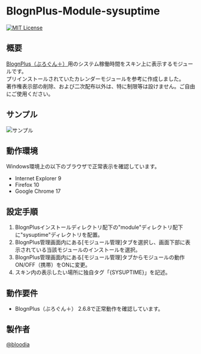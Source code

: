 # BlognPlus-Module-sysuptime
[![MIT License](http://img.shields.io/badge/license-MIT-blue.svg?style=flat)](https://github.com/bloodia/BlognPlus-Module-sysuptime/blob/master/LICENSE)

## 概要
[BlognPlus（ぶろぐん＋）](http://www.blogn.org "BlognPlus（ぶろぐん＋）")用のシステム稼働時間をスキン上に表示するモジュールです。  
プリインストールされていたカレンダーモジュールを参考に作成しました。  
著作権表示部の削除、および二次配布以外は、特に制限等は設けません。ご自由にご使用ください。

## サンプル
![サンプル](https://www.bloodia.net/files/github/blognplus-module-sysuptime.jpg)

## 動作環境
Windows環境上の以下のブラウザで正常表示を確認しています。
  - Internet Explorer 9
  - Firefox 10
  - Google Chrome 17

## 設定手順
1. BlognPlusインストールディレクトリ配下の"module"ディレクトリ配下に"sysuptime"ディレクトリを配置。
2. BlognPlus管理画面内にある[モジュール管理]タブを選択し、画面下部に表示されている当該モジュールのインストールを選択。
3. BlognPlus管理画面内にある[モジュール管理]タブからモジュールの動作 ON/OFF（携帯）をONに変更。
4. スキン内の表示したい場所に独自タグ「{SYSUPTIME}」を記述。 

## 動作要件
  - BlognPlus（ぶろぐん＋） 2.6.8で正常動作を確認しています。

## 製作者
[@bloodia](https://twitter.com/bloodiadotnet)
